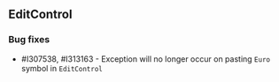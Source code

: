 ## EditControl

### Bug fixes

* \#I307538, \#I313163 - Exception will no longer occur on pasting `Euro` symbol in `EditControl`